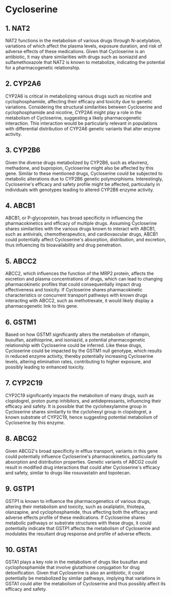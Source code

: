 # Cycloserine

## 1. NAT2
NAT2 functions in the metabolism of various drugs through N-acetylation, variations of which affect the plasma levels, exposure duration, and risk of adverse effects of these medications. Given that Cycloserine is an antibiotic, it may share similarities with drugs such as isoniazid and sulfamethoxazole that NAT2 is known to metabolize, indicating the potential for a pharmacogenetic relationship.

## 2. CYP2A6
CYP2A6 is critical in metabolizing various drugs such as nicotine and cyclophosphamide, affecting their efficacy and toxicity due to genetic variations. Considering the structural similarities between Cycloserine and cyclophosphamide and nicotine, CYP2A6 might play a role in the metabolism of Cycloserine, suggesting a likely pharmacogenetic interaction. This interaction would be particularly relevant in populations with differential distribution of CYP2A6 genetic variants that alter enzyme activity.

## 3. CYP2B6
Given the diverse drugs metabolized by CYP2B6, such as efavirenz, methadone, and bupropion, Cycloserine might also be affected by this gene. Similar to these mentioned drugs, Cycloserine could be subjected to metabolic alterations due to CYP2B6 genetic polymorphisms. Interestingly, Cycloserine's efficacy and safety profile might be affected, particularly in individuals with genotypes leading to altered CYP2B6 enzyme activity.

## 4. ABCB1
ABCB1, or P-glycoprotein, has broad specificity in influencing the pharmacokinetics and efficacy of multiple drugs. Assuming Cycloserine shares similarities with the various drugs known to interact with ABCB1, such as antivirals, chemotherapeutics, and cardiovascular drugs, ABCB1 could potentially affect Cycloserine's absorption, distribution, and excretion, thus influencing its bioavailability and drug penetration.

## 5. ABCC2
ABCC2, which influences the function of the MRP2 protein, affects the excretion and plasma concentrations of drugs, which can lead to changing pharmacokinetic profiles that could consequentially impact drug effectiveness and toxicity. If Cycloserine shares pharmacokinetic characteristics or concurrent transport pathways with known drugs interacting with ABCC2, such as methotrexate, it would likely display a pharmacogenetic link to this gene.

## 6. GSTM1
Based on how GSTM1 significantly alters the metabolism of rifampin, busulfan, azathioprine, and isoniazid, a potential pharmacogenetic relationship with Cycloserine could be inferred. Like these drugs, Cycloserine could be impacted by the GSTM1 null genotype, which results in reduced enzyme activity, thereby potentially increasing Cycloserine levels, altering elimination rates, contributing to higher exposure, and possibly leading to enhanced toxicity.

## 7. CYP2C19
CYP2C19 significantly impacts the metabolism of many drugs, such as clopidogrel, proton pump inhibitors, and antidepressants, influencing their efficacy and safety. It is possible that the cyclohexylamine group in Cycloserine shares similarity to the cyclohexyl group in clopidogrel, a known substrate of CYP2C19, hence suggesting potential metabolism of Cycloserine by this enzyme.

## 8. ABCG2
Given ABCG2's broad specificity in efflux transport, variants in this gene could potentially influence Cycloserine's pharmacokinetics, particularly its absorption and distribution properties. Genetic variants of ABCG2 could result in modified drug interactions that could alter Cycloserine's efficacy and safety, similar to drugs like rosuvastatin and topotecan.

## 9. GSTP1
GSTP1 is known to influence the pharmacogenetics of various drugs, altering their metabolism and toxicity, such as oxaliplatin, thiotepa, olanzapine, and cyclophosphamide, thus affecting both the efficacy and adverse effects profile of these medications. If Cycloserine shares metabolic pathways or substrate structures with these drugs, it could potentially indicate that GSTP1 affects the metabolism of Cycloserine and modulates the resultant drug response and profile of adverse effects.

## 10. GSTA1
GSTA1 plays a key role in the metabolism of drugs like busulfan and cyclophosphamide that involve glutathione conjugation for drug detoxification. Given that Cycloserine is also an antibiotic, it could potentially be metabolized by similar pathways, implying that variations in GSTA1 could alter the metabolism of Cycloserine and thus possibly affect its efficacy and safety.

